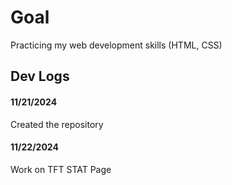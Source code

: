 # Goal
 Practicing my web development skills (HTML, CSS)

## Dev Logs

#### 11/21/2024 

Created the repository

#### 11/22/2024 

Work on TFT STAT Page
